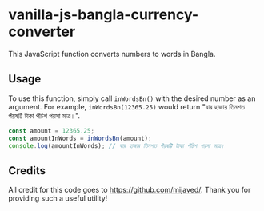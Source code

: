 # vanilla-js-bangla-currency-converter
This JavaScript function converts numbers to words in Bangla.

## Usage

To use this function, simply call `inWordsBn()` with the desired number as an argument. For example, `inWordsBn(12365.25)` would return "বার হাজার তিনশত পঁয়ষট্টি টাকা পঁচিশ পয়সা মাত্র।".

```js
const amount = 12365.25;
const amountInWords = inWordsBn(amount);
console.log(amountInWords); // বার হাজার তিনশত পঁয়ষট্টি টাকা পঁচিশ পয়সা মাত্র।
```

## Credits
All credit for this code goes to https://github.com/mijaved/. Thank you for providing such a useful utility!
